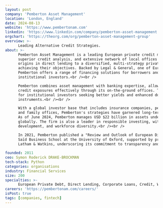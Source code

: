 ```yaml
---
layout: post
company: 'Pemberton Asset Management'
location: 'London, England'
date: 2024-08-13
website: 'https://www.pembertonam.com'
linkedin: 'https://www.linkedin.com/company/pemberton-asset-management'
orgchart: 'https://theorg.com/org/pemberton-asset-management-group'
overview: >-
      Leading Alternative Credit Strategies.
about: >-
      Pemberton Asset Management is a leading European private credit manager, distinguished by its innovative approach, 
      superior credit analysis, and extensive network of local offices across Europe. The firm has evolved from its 
      origins in direct lending to a diversified, multi-strategy private credit platform that supports investors in 
      achieving their objectives. Backed by Legal & General, one of Europe's largest insurers, 
      Pemberton offers a range of financing solutions for borrowers and investment opportunities for 
      institutional investors.<br /><br />

      Pemberton combines asset management with banking expertise, allowing it to originate, select, and manage diverse 
      credit exposures effectively through its on-the-ground offices. This network makes Pemberton an attractive partner 
      for institutional investors seeking better yields and enhanced downside protection compared to liquid credit 
      instruments.<br /><br />

      With a global investor base that includes insurance companies, pension funds, sovereign wealth funds, 
      and family offices, Pemberton's strategies have garnered long-term partnerships and significant investments. 
      As of June 2024, Pemberton manages USD $22 billion in assets under management (AuM) and employs over 190 staff 
      globally. The firm is also a leader in responsible investing, with a strong focus on talent recruitment, 
      development, and workforce diversity.<br /><br />

      In 2021, Pemberton published a "Review and Outlook of European Direct Lending" in collaboration with 
      Saïd Business School at the University of Oxford, supported by proprietary data and legal insights from 
      Latham & Watkins, underscoring its commitment to transparency and thought leadership in the industry. <br /><br />
  
founded: 2011
ceo: Symon Roderick DRAKE-BROCKMAN
tech-stack: Python
categories: organisations
industry: Financial Services
size: 200
specialties: >-
      European Private Debt, Direct Lending, Corporate Loans, Credit, Working Capital Finance, NAV Financing, Risk Sharing Transactions, and CLOs
careers: 'https://pembertonam.com/careers/'
isPost: true
tags: [companies, fintech]
---
```



